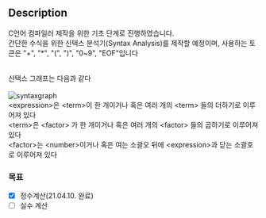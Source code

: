 ## Description

C언어 컴파일러 제작을 위한 기초 단계로 진행하였습니다.  
간단한 수식을 위한 신텍스 분석기(Syntax Analysis)를 제작할 예정이며, 
사용하는 토큰은 "+", "*", "(", ")", "0~9", "EOF"입니다
<br><br>

신택스 그래프는 다음과 같다<br><br>
![syntaxgraph](https://user-images.githubusercontent.com/29463639/114151213-dcc47880-9957-11eb-9928-7b5fdfb76090.jpg)  
\<expression>은 \<term>이 한 개이거나 혹은 여러 개의 \<term> 들의 더하기로 이루어져 있다  
\<term>은 \<factor> 가 한 개이거나 혹은 여러 개의 \<factor> 들의 곱하기로 이루어져 있다  
\<factor>는 \<number>이거나 혹은 여는 소괄오 뒤에 \<expression>과 닫는 소괄호로 이루어져 있다  



### 목표
* [x] 정수계산(21.04.10. 완료)  
* [ ] 실수 계산
